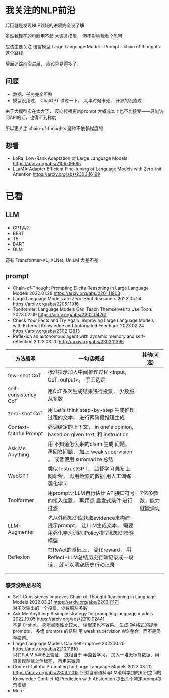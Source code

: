 # 我关注的NLP前沿


起因就是发现NLP领域的进展完全没了解

虽然我现在的电脑用不起 大语言模型， 但不影响我看个乐呵

应该主要关注 语言模型 Large Language Model - Prompt - chain of thoughts 这个路线

后面追踪前沿进展， 应该容易得多了。

## 问题

- 数据、任务完全不熟
- 模型没用过， ChatGPT 试过一下， 大半时候卡死， 开源的没跑过


由于大模型实在太大了，  反向传播更新prompt 大概成本上也不能接受——只能访问API的话，也得不到梯度

所以更关注 chain-of-thoughts 这种不依赖梯度的


## 想看

- LoRa: Low-Rank Adaptation of Large Language Models   https://arxiv.org/abs/2106.09685
- LLaMA-Adapter Efficient Fine-tuning of Language Models with Zero-init Attention  https://arxiv.org/abs/2303.16199



# 已看



## LLM

- GPT系列
- BERT
- T5
- BART
- GLM

还有 Transformer-XL, XLNet, UniLM 大差不差

## prompt

- Chain-of-Thought Prompting Elicits Reasoning in Large Language Models  2022.01.28 https://arxiv.org/abs/2201.11903
- Large Language Models are Zero-Shot Reasoners 2022.05.24 https://arxiv.org/abs/2205.11916
- Toolformer: Language Models Can Teach Themselves to Use Tools 2023.02.09  https://arxiv.org/abs/2302.04761
- Check Your Facts and Try Again: Improving Large Language Models with External Knowledge and Automated Feedback 2023.02.24 https://arxiv.org/abs/2302.12813
- Reflexion an autonomous agent with dynamic memory and self-reflection 2023.03.20 http://arxiv.org/abs/2303.11366


| 方法缩写 | 一句话概述 | 其他(可选) | 
| --------- | -------- | ----------- |
| few-shot CoT             |  标准提示加入中间推理过程 <input, CoT, output>， 手工选定             | |
| self-consistency CoT     |  用CoT多次生成结果进行投票， 少数服从多数                            |   |
| zero-shot CoT            |  用 Let's think step-by-step 生成推理过程的文本， 进行两阶段推理生成  |   |
| Context-faithful Prompt  |  强调给定的上下文， in one's opinion, based on given text, 和 instruction |   |
| Ask Me Anything          |  用 不知道怎么来的claim 生成 问题， 再回答问题， 加上 weak supervision ， 或者使用 summarize 总结 |   |
| WebGPT                   |  类似 InstructGPT， 监督学习训练 上网命令， 再用检索的数据 用人工训练强化学习  |   |
| Toolformer               |  用prompt让LLM自行估计 API接口符号的接入位置， 再用点 启发式条件 进行过滤   | 7亿多参数，能力就能涌现  |
| LLM-Augmenter            |  先从外部知识库获取evidence来构建 提示prompt， 让LLM生成文本， 需要用强化学习训练 Policy模型和知识检验模型  |   |
| Reflexion                |  在ReAct的基础上， 简化reward， 用Reflect-LLM总结历史行动记录成一段话， 就可以清空历史行动记录  |   |
|   |   |   |
|   |   |   |


### 感觉没啥意思的

- Self-Consistency Improves Chain of Thought Reasoning in Language Models 2022.03.21 https://arxiv.org/abs/2203.11171   
    对多次输出的一个投票、少数服从多数
- Ask Me Anything: A simple strategy for prompting language models 2022.10.05 https://arxiv.org/abs/2210.02441   
    不是 0-shot， 感觉局限性比较大， 读起来也不容易。 生成 QA格式的提示prompts， 多组 prompts 的结果 用 weak supervision WS 整合，而不是简单投票。
- Large Language Models Can Self-Improve 2022.10.20 https://arxiv.org/abs/2210.11610    
    只在PaLM 540B上验证， 就相当于 半监督学习， 加入一堆无标签数据、用语言模型赋上伪标签， 再用来微调
- Context-faithful Prompting for Large Language Models 2023.03.20 https://arxiv.org/abs/2303.11315
    针对当前语料与LM语料学到的知识之间的 Knowledge Conflict 和 Prediction with Abstention 提出几个特定prompt提示模板
- More

